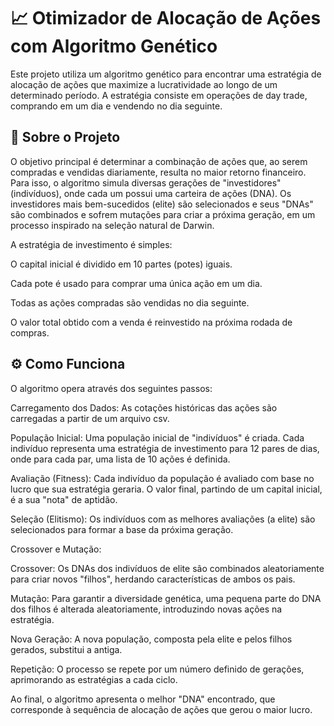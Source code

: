 # 📈 Otimizador de Alocação de Ações com Algoritmo Genético

Este projeto utiliza um algoritmo genético para encontrar uma estratégia de alocação de ações que maximize a lucratividade ao longo de um determinado período. A estratégia consiste em operações de day trade, comprando em um dia e vendendo no dia seguinte.

## 🚀 Sobre o Projeto

O objetivo principal é determinar a combinação de ações que, ao serem compradas e vendidas diariamente, resulta no maior retorno financeiro. Para isso, o algoritmo simula diversas gerações de "investidores" (indivíduos), onde cada um possui uma carteira de ações (DNA). Os investidores mais bem-sucedidos (elite) são selecionados e seus "DNAs" são combinados e sofrem mutações para criar a próxima geração, em um processo inspirado na seleção natural de Darwin.

A estratégia de investimento é simples:

O capital inicial é dividido em 10 partes (potes) iguais.

Cada pote é usado para comprar uma única ação em um dia.

Todas as ações compradas são vendidas no dia seguinte.

O valor total obtido com a venda é reinvestido na próxima rodada de compras.

## ⚙️ Como Funciona

O algoritmo opera através dos seguintes passos:

Carregamento dos Dados: As cotações históricas das ações são carregadas a partir de um arquivo csv.

População Inicial: Uma população inicial de "indivíduos" é criada. Cada indivíduo representa uma estratégia de investimento para 12 pares de dias, onde para cada par, uma lista de 10 ações é definida.

Avaliação (Fitness): Cada indivíduo da população é avaliado com base no lucro que sua estratégia geraria. O valor final, partindo de um capital inicial, é a sua "nota" de aptidão.

Seleção (Elitismo): Os indivíduos com as melhores avaliações (a elite) são selecionados para formar a base da próxima geração.

Crossover e Mutação:

Crossover: Os DNAs dos indivíduos de elite são combinados aleatoriamente para criar novos "filhos", herdando características de ambos os pais.

Mutação: Para garantir a diversidade genética, uma pequena parte do DNA dos filhos é alterada aleatoriamente, introduzindo novas ações na estratégia.

Nova Geração: A nova população, composta pela elite e pelos filhos gerados, substitui a antiga.

Repetição: O processo se repete por um número definido de gerações, aprimorando as estratégias a cada ciclo.

Ao final, o algoritmo apresenta o melhor "DNA" encontrado, que corresponde à sequência de alocação de ações que gerou o maior lucro.
